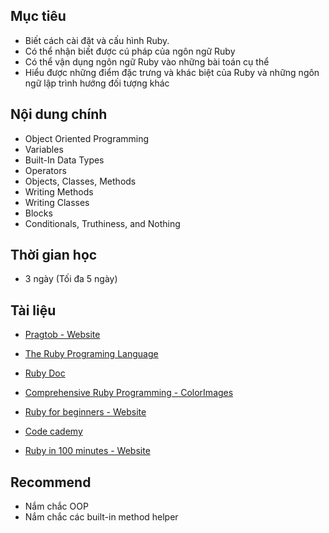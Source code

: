 ## Mục tiêu

* Biết cách cài đặt và cấu hình Ruby.
* Có thể nhận biết được cú pháp của ngôn ngữ Ruby
* Có thể vận dụng ngôn ngữ Ruby vào những bài toán cụ thể
* Hiểu được những điểm đặc trưng và khác biệt của Ruby và những ngôn ngữ lập trình hướng đối tượng khác

## Nội dung chính

* Object Oriented Programming
* Variables
* Built-In Data Types
* Operators
* Objects, Classes, Methods
* Writing Methods
* Writing Classes
* Blocks
* Conditionals, Truthiness, and Nothing

## Thời gian học
* 3 ngày (Tối đa 5 ngày)

## Tài liệu

* [Pragtob - Website](http://www.pragtob.info/rails-beginner-cheatsheet/index.html)

* [The Ruby Programing Language](https://drive.google.com/open?id=1dQlxrQeErTXsQHXQGllYI0epuK63zC5s)

* [Ruby Doc](http://ruby-doc.com/docs/ProgrammingRuby/)

* [Comprehensive Ruby Programming - ColorImages](https://drive.google.com/open?id=1bMto6NbCdltCqCR0CEcQZ8z9j4iAEUug)

* [Ruby for beginners - Website](http://ruby-for-beginners.rubymonstas.org/)

* [Code cademy](https://www.codecademy.com/articles/glossary-ruby)

* [Ruby in 100 minutes - Website](http://tutorials.jumpstartlab.com/projects/ruby_in_100_minutes.html)

## Recommend

* Nắm chắc OOP
* Nắm chắc các built-in method helper
